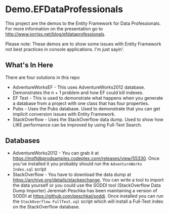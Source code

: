 # Demo.EFDataProfessionals
This project are the demos to the Entity Framework for Data Professionals. For more information on the presentation go to http://www.jorriss.net/blog/efdataprofessionals.

Please note: These demos are to show some issues with Entity Framework not best practices in console applications. I'm just sayin'.

## What's In Here
There are four solutions in this repo

* AdventureWorksEF - This uses AdventureWorks2012 database. Demonstrates the n + 1 problem and how EF could kill indexes.
* EF Test - This is used to demonstrate what happens when you generate a database from a project with one class that has four properties. 
* Pubs - Uses the Pubs database. Used to demonstrate that you can get implicit conversion issues with Entity Framework.
* StackOverflow - Uses the StackOverflow data dump. Used to show how LIKE performance can be improved by using Full-Text Search.

## Databases
* AdventureWorks2012 - You can grab it at https://msftdbprodsamples.codeplex.com/releases/view/55330. Once you've installed it you probably should run the `AdventureWorks Index.sql` script
* StackOverflow - You have to download the data dump at https://archive.org/details/stackexchange. You can write a tool to import the data yourself or you could use the SODDI tool (StackOverflow Data Dump Importer) Jeremiah Peschka has been maintaining a version of SODDI at https://github.com/peschkaj/soddi. Once installed you can run the `StackOverflow FullText.sql` script which will install a Full-Text index on the StackOverflow database.
